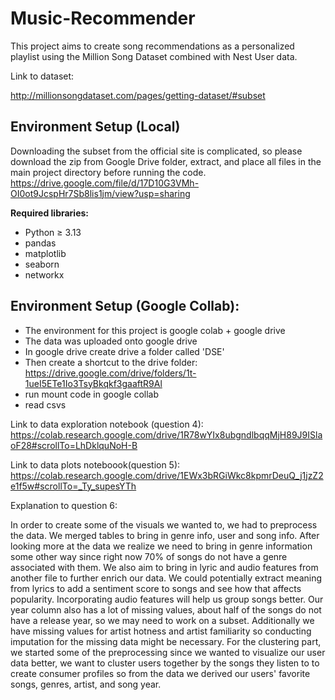 # Music-Recommender
This project aims to create song recommendations as a personalized playlist using the Million Song Dataset combined with Nest User data.

Link to dataset:

http://millionsongdataset.com/pages/getting-dataset/#subset

## Environment Setup (Local)
Downloading the subset from the official site is complicated, so please download the zip from Google Drive folder, extract, and place all files in the main project directory before running the code.
https://drive.google.com/file/d/17D10G3VMh-OI0ot9JcspHr7Sb8lis1jm/view?usp=sharing

**Required libraries:**
- Python ≥ 3.13  
- pandas
- matplotlib
- seaborn
- networkx

## Environment Setup (Google Collab):
- The environment for this project is google colab + google drive
- The data was uploaded onto google drive
- In google drive create drive a folder called 'DSE' 
- Then create a shortcut to the drive folder: https://drive.google.com/drive/folders/1t-1ueI5ETe1Io3TsyBkqkf3gaaftR9Al
- run mount code in google collab
- read csvs

Link to data exploration notebook (question 4):
https://colab.research.google.com/drive/1R78wYIx8ubgndlbqqMjH89J9ISlaoF28#scrollTo=LhDklquNoH-B

Link to data plots noteboook(question 5):
https://colab.research.google.com/drive/1EWx3bRGiWkc8kpmrDeuQ_j1jzZ2e1f5w#scrollTo=_Ty_supesYTh

Explanation to question 6:

In order to create some of the visuals we wanted to, we had to preprocess the data. We merged tables to bring in genre info, user and song info. After looking more at the data we realize we need to bring in genre information some other way since right now 70% of songs do not have a genre associated with them. We also aim to bring in lyric and audio features from another file to further enrich our data. We could potentially extract meaning from lyrics to add a sentiment score to songs and see how that affects popularity. Incorporating audio features will help us group songs better. Our year column also has a lot of missing values, about half of the songs do not have a release year, so we may need to work on a subset. Additionally we have missing values for artist hotness and artist familiarity so conducting imputation for the missing data might be necessary. For the clustering part, we started some of the preprocessing since we wanted to visualize our user data better, we want to cluster users together by the songs they listen to to create consumer profiles so from the data we derived our users' favorite songs, genres, artist, and song year. 

